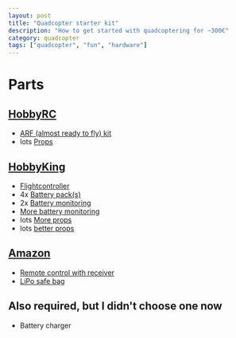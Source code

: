 ```yaml
---
layout: post
title: "Quadcopter starter kit"
description: "How to get started with quadcoptering for ~300€"
category: quadcopter
tags: ["quadcopter", "fun", "hardware"]
---
```


# Parts

## [HobbyRC](http://www.hobbyrc.co.uk/)

* [ARF (almost ready to fly) kit](http://www.hobbyrc.co.uk/spedix-arf-s250q-carbon-fibre-mini-quad-kit)
* lots [Props](http://www.hobbyrc.co.uk/dal-t5040-tri-blade-super-durable-propellers-2x-cw-2x-ccw-black)

## [HobbyKing](https://www.hobbyking.com/)

* [Flightcontroller](https://www.hobbyking.com/hobbyking/store/uh_viewItem.asp?idProduct=96843&whl=EUR)
* 4x [Battery pack(s)](https://www.hobbyking.com/hobbyking/store/uh_viewItem.asp?idProduct=32654&whl=EUR)
* 2x [Battery monitoring](https://www.hobbyking.com/hobbyking/store/uh_viewItem.asp?idProduct=41733&whl=EUR)
* [More battery monitoring](https://www.hobbyking.com/hobbyking/store/uh_viewItem.asp?idProduct=74028&whl=EUR)
* lots [More props](https://www.hobbyking.com/hobbyking/store/uh_viewItem.asp?idProduct=99538&whl=EUR)
* lots [better props](http://www.hobbyking.com/hobbyking/store/uh_viewitem.asp?idproduct=97770&whl=EUR)


## [Amazon](https://www.amazon.de/)

* [Remote control with receiver](http://www.amazon.de/Graupner-S1002-12-Fernsteuerung-mz-12-6-Kanal/dp/B00YCQK1WU)
* [LiPo safe bag](http://www.amazon.de/Andoer-St%C3%BCck-Qualit%C3%A4t-Battery-Safety/dp/B00R7Q325K)


## Also required, but I didn't choose one now

* Battery charger
